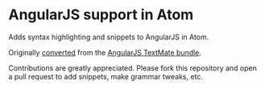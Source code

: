 # AngularJS support in Atom

Adds syntax highlighting and snippets to AngularJS in Atom.

Originally [converted](http://atom.io/docs/latest/converting-a-text-mate-bundle)
from the [AngularJS TextMate bundle](https://github.com/angular-ui/AngularJs.tmbundle).

Contributions are greatly appreciated. Please fork this repository and open a
pull request to add snippets, make grammar tweaks, etc.
